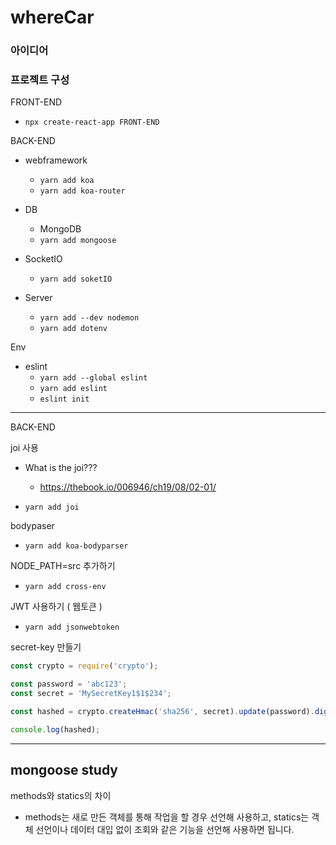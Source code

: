 # whereCar

### 아이디어



### 프로젝트 구성

FRONT-END

* `npx create-react-app FRONT-END`

BACK-END

* webframework
  * `yarn add koa`
  * `yarn add koa-router`
* DB
  * MongoDB
  * `yarn add mongoose`

* SocketIO
  * `yarn add soketIO`
* Server
  * `yarn add --dev nodemon`
  * `yarn add dotenv`

Env

* eslint
  * `yarn add --global eslint`
  * `yarn add eslint`
  * `eslint init`

--------------

BACK-END

joi 사용

* What is the joi???
  * <https://thebook.io/006946/ch19/08/02-01/>

* `yarn add joi`

bodypaser

* `yarn add koa-bodyparser`

NODE_PATH=src 추가하기

* `yarn add cross-env`

JWT 사용하기 ( 웹토큰 )

* `yarn add jsonwebtoken`

secret-key 만들기

```javascript
const crypto = require('crypto');

const password = 'abc123';
const secret = 'MySecretKey1$1$234';

const hashed = crypto.createHmac('sha256', secret).update(password).digest('hex');

console.log(hashed);
```





--------------

## mongoose study



methods와 statics의 차이

* methods는 새로 만든 객체를 통해 작업을 할 경우 선언해 사용하고, statics는 객체 선언이나 데이터 대입 없이 조회와 같은 기능을 선언해 사용하면 됩니다.

